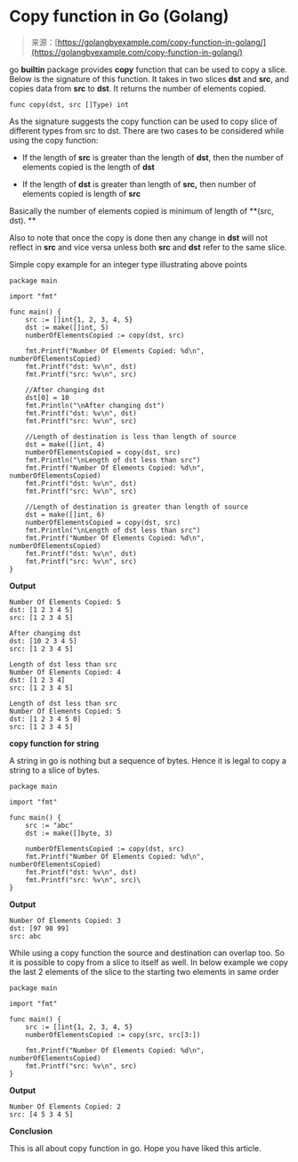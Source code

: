 <!--yml
category: 未分类
date: 2024-10-13 06:18:40
-->

# Copy function in Go (Golang)

> 来源：[https://golangbyexample.com/copy-function-in-golang/](https://golangbyexample.com/copy-function-in-golang/)

go **builtin** package provides **copy** function that can be used to copy a slice. Below is the signature of this function. It takes in two slices **dst** and **src**, and copies data from **src** to **dst**. It returns the number of elements copied.

```
func copy(dst, src []Type) int
```

As the signature suggests the copy function can be used to copy slice of different types from src to dst. There are two cases to be considered while using the copy function:

*   If the length of **src** is greater than the length of **dst**, then the number of elements copied is the length of **dst**

*   If the length of **dst** is greater than length of **src,** then number of elements copied is length of **src**

Basically the number of elements copied is minimum of length of **(src, dst). **

Also to note that once the copy is done then any change in **dst** will not reflect in **src** and vice versa unless both **src** and **dst** refer to the same slice.

Simple copy example for an integer type illustrating above points

```
package main

import "fmt"

func main() {
    src := []int{1, 2, 3, 4, 5}
    dst := make([]int, 5)
    numberOfElementsCopied := copy(dst, src)

    fmt.Printf("Number Of Elements Copied: %d\n", numberOfElementsCopied)
    fmt.Printf("dst: %v\n", dst)
    fmt.Printf("src: %v\n", src)

    //After changing dst
    dst[0] = 10
    fmt.Println("\nAfter changing dst")
    fmt.Printf("dst: %v\n", dst)
    fmt.Printf("src: %v\n", src)

    //Length of destination is less than length of source
    dst = make([]int, 4)
    numberOfElementsCopied = copy(dst, src)
    fmt.Println("\nLength of dst less than src")
    fmt.Printf("Number Of Elements Copied: %d\n", numberOfElementsCopied)
    fmt.Printf("dst: %v\n", dst)
    fmt.Printf("src: %v\n", src)

    //Length of destination is greater than length of source
    dst = make([]int, 6)
    numberOfElementsCopied = copy(dst, src)
    fmt.Println("\nLength of dst less than src")
    fmt.Printf("Number Of Elements Copied: %d\n", numberOfElementsCopied)
    fmt.Printf("dst: %v\n", dst)
    fmt.Printf("src: %v\n", src)
}
```

**Output**

```
Number Of Elements Copied: 5
dst: [1 2 3 4 5]
src: [1 2 3 4 5]

After changing dst
dst: [10 2 3 4 5]
src: [1 2 3 4 5]

Length of dst less than src
Number Of Elements Copied: 4
dst: [1 2 3 4]
src: [1 2 3 4 5]

Length of dst less than src
Number Of Elements Copied: 5
dst: [1 2 3 4 5 0]
src: [1 2 3 4 5]
```

**copy function for string**

A string in go is nothing but a sequence of bytes. Hence it is legal to copy a string to a slice of bytes.

```
package main

import "fmt"

func main() {
    src := "abc"
    dst := make([]byte, 3)

    numberOfElementsCopied := copy(dst, src)
    fmt.Printf("Number Of Elements Copied: %d\n", numberOfElementsCopied)
    fmt.Printf("dst: %v\n", dst)
    fmt.Printf("src: %v\n", src)\
}
```

**Output**

```
Number Of Elements Copied: 3
dst: [97 98 99]
src: abc
```

While using a copy function the source and destination can overlap too. So it is possible to copy from a slice to itself as well. In below example we copy the last 2 elements of the slice to the starting two elements in same order

```
package main

import "fmt"

func main() {
    src := []int{1, 2, 3, 4, 5}
    numberOfElementsCopied := copy(src, src[3:])

    fmt.Printf("Number Of Elements Copied: %d\n", numberOfElementsCopied)
    fmt.Printf("src: %v\n", src)
}
```

**Output**

```
Number Of Elements Copied: 2
src: [4 5 3 4 5]
```

**Conclusion**

This is all about copy function in go. Hope you have liked this article.